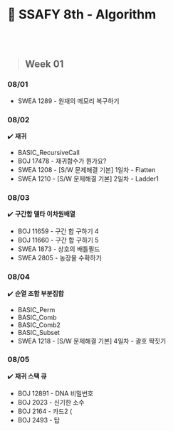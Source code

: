 # 💙 SSAFY 8th - Algorithm 
<br>
<br>

>## Week 01
### 08/01

- SWEA 1289 - 원재의 메모리 복구하기


### 08/02

✔️ **재귀**
- BASIC_RecursiveCall
- BOJ 17478 - 재귀함수가 뭔가요? 
- SWEA 1208 - [S/W 문제해결 기본] 1일차 - Flatten
- SWEA 1210 - [S/W 문제해결 기본] 2일차 - Ladder1


### 08/03
✔️ **구간합 델타 이차원배열**
- BOJ 11659 - 구간 합 구하기 4
- BOJ 11660 - 구간 합 구하기 5
- SWEA 1873 - 상호의 배틀필드
- SWEA 2805 - 농장물 수확하기 

### 08/04
✔️ **순열 조합 부분집합**
- BASIC_Perm
- BASIC_Comb
- BASIC_Comb2
- BASIC_Subset
- SWEA 1218 - [S/W 문제해결 기본] 4일차 - 괄호 짝짓기

### 08/05
✔️ **재귀 스택 큐**
- BOJ 12891 - DNA 비밀번호 
- BOJ 2023 - 신기한 소수 
- BOJ 2164 - 카드2 (
- BOJ 2493 - 탑 
